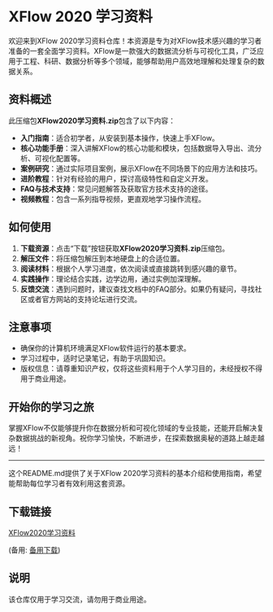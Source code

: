 # XFlow 2020 学习资料

欢迎来到XFlow 2020学习资料仓库！本资源是专为对XFlow技术感兴趣的学习者准备的一套全面学习资料。XFlow是一款强大的数据流分析与可视化工具，广泛应用于工程、科研、数据分析等多个领域，能够帮助用户高效地理解和处理复杂的数据关系。

## 资料概述

此压缩包**XFlow2020学习资料.zip**包含了以下内容：

- **入门指南**：适合初学者，从安装到基本操作，快速上手XFlow。
- **核心功能手册**：深入讲解XFlow的核心功能和模块，包括数据导入导出、流分析、可视化配置等。
- **案例研究**：通过实际项目案例，展示XFlow在不同场景下的应用方法和技巧。
- **进阶教程**：针对有经验的用户，探讨高级特性和自定义开发。
- **FAQ与技术支持**：常见问题解答及获取官方技术支持的途径。
- **视频教程**：包含一系列指导视频，更直观地学习操作流程。

## 如何使用

1. **下载资源**：点击“下载”按钮获取**XFlow2020学习资料.zip**压缩包。
2. **解压文件**：将压缩包解压到本地硬盘上的合适位置。
3. **阅读材料**：根据个人学习进度，依次阅读或直接跳转到感兴趣的章节。
4. **实践操作**：理论结合实践，边学边用，通过实例加深理解。
5. **反馈交流**：遇到问题时，建议查找文档中的FAQ部分。如果仍有疑问，寻找社区或者官方网站的支持论坛进行交流。

## 注意事项

- 确保你的计算机环境满足XFlow软件运行的基本要求。
- 学习过程中，适时记录笔记，有助于巩固知识。
- 版权信息：请尊重知识产权，仅将这些资料用于个人学习目的，未经授权不得用于商业用途。

## 开始你的学习之旅

掌握XFlow不仅能够提升你在数据分析和可视化领域的专业技能，还能开启解决复杂数据挑战的新视角。祝你学习愉快，不断进步，在探索数据奥秘的道路上越走越远！

---

这个README.md提供了关于XFlow 2020学习资料的基本介绍和使用指南，希望能帮助每位学习者有效利用这套资源。

## 下载链接
[XFlow2020学习资料](https://pan.quark.cn/s/60923afbb735) 

(备用: [备用下载](https://pan.baidu.com/s/14CLZ53evPoqXoGzbwnD9zg?pwd=1234))

## 说明

该仓库仅用于学习交流，请勿用于商业用途。
